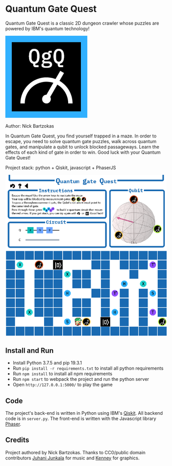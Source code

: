 # Quantum Gate Quest

Quantum Gate Quest is a classic 2D dungeon crawler whose puzzles are powered by IBM's quantum technology!

![](./logo.png)

Author: Nick Bartzokas

In Quantum Gate Quest, you find yourself trapped in a maze. In order to escape, you need to solve quantum gate puzzles, walk across quantum gates, and manipulate a qubit to unlock blocked passageways. Learn the effects of each kind of gate in order to win. Good luck with your Quantum Gate Quest!

Project stack: python + Qiskit, javascript + PhaserJS

![](./screenshot.png)

## Install and Run

* Install Python 3.7.5 and pip 19.3.1
* Run `pip install -r requirements.txt` to install all python requirements
* Run `npm install` to install all npm requirements
* Run `npm start` to webpack the project and run the python server
* Open `http://127.0.0.1:5000/` to play the game

## Code

The project's back-end is written in Python using IBM's [Qiskit](https://qiskit.org/). All backend code is in `server.py`. The front-end is written with the Javascript library [Phaser](http://phaser.io/).

## Credits

Project authored by Nick Bartzokas. Thanks to CC0/public domain contributors [Juhani Junkala](https://juhanijunkala.com/) for music and [Kenney](https://kenney.nl/) for graphics.
